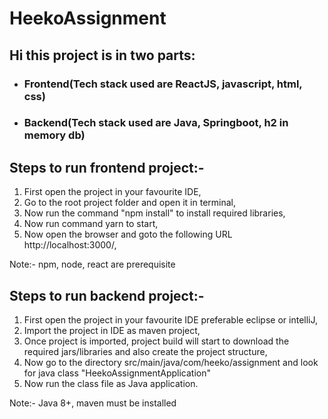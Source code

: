# HeekoAssignment
## Hi this project is in two parts:
* ### Frontend(Tech stack used are ReactJS, javascript, html, css)
* ### Backend(Tech stack used are Java, Springboot, h2 in memory db)

## Steps to run frontend project:-
1. First open the project in your favourite IDE,
2. Go to the root project folder and open it in terminal,
3. Now run the command "npm install" to install required libraries,
4. Now run command yarn to start,
5. Now open the browser and goto the following URL http://localhost:3000/,

Note:- npm, node, react are prerequisite

## Steps to run backend project:-
1. First open the project in your favourite IDE preferable eclipse or intelliJ,
2. Import the project in IDE as maven project,
3. Once project is imported, project build will start to download the required jars/libraries
and also create the project structure,
4. Now go to the directory src/main/java/com/heeko/assignment and look for java class "HeekoAssignmentApplication"
5. Now run the class file as Java application.

Note:- Java 8+, maven must be installed

